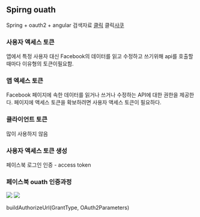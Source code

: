 ## Spirng ouath

Spring + oauth2 + angular 검색자료 [클릭](http://www.baeldung.com/rest-api-spring-oauth2-angularjs)
클릭[샤쿠](http://syaku.tistory.com/287)


### 사용자 액세스 토큰
앱에서 특정 사용자 대신 Facebook의 데이터를 읽고 수정하고 쓰기위해 api를 호출할 때마다 이유형의 토큰이필요함.
### 앱 엑세스 토큰
Facebook 페이지에 속한 데이터를 읽거나 쓰거나 수정하는 API에 대한 권한을 제공한다. 페이지에 액세스 토큰을 확보하려면 사용자 액세스 토큰이 필요하다.
### 클라이언트 토큰
많이 사용하지 않음

### 사용자 액세스 토큰 생성
페이스북 로그인 인증 - access token

### 페이스북 ouath 인증과정
![](http://i.imgur.com/7eowTjI.png)
![](http://i.imgur.com/5OdT2aB.png)


buildAuthorizeUrl(GrantType, OAuth2Parameters)

